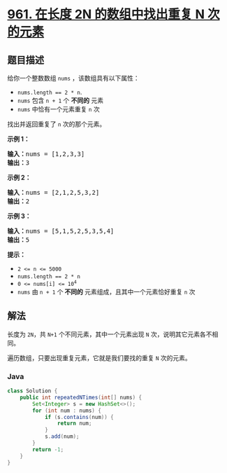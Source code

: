 # [961. 在长度 2N 的数组中找出重复 N 次的元素](https://leetcode.cn/problems/n-repeated-element-in-size-2n-array)

## 题目描述

<p>给你一个整数数组 <code>nums</code> ，该数组具有以下属性：</p>

<div class="original__bRMd">
<div>
<ul>
	<li><code>nums.length == 2 * n</code>.</li>
	<li><code>nums</code> 包含 <code>n + 1</code> 个 <strong>不同的</strong> 元素</li>
	<li><code>nums</code> 中恰有一个元素重复 <code>n</code> 次</li>
</ul>

<p>找出并返回重复了 <code>n</code><em> </em>次的那个元素。</p>

<p><strong>示例 1：</strong></p>

<pre>
<strong>输入：</strong>nums = [1,2,3,3]
<strong>输出：</strong>3
</pre>

<p><strong>示例 2：</strong></p>

<pre>
<strong>输入：</strong>nums = [2,1,2,5,3,2]
<strong>输出：</strong>2
</pre>

<p><strong>示例 3：</strong></p>

<pre>
<strong>输入：</strong>nums = [5,1,5,2,5,3,5,4]
<strong>输出：</strong>5
</pre>
</div>
</div>

<p><strong>提示：</strong></p>

<ul>
	<li><code>2 &lt;= n &lt;= 5000</code></li>
	<li><code>nums.length == 2 * n</code></li>
	<li><code>0 &lt;= nums[i] &lt;= 10<sup>4</sup></code></li>
	<li><code>nums</code> 由 <code>n + 1</code> 个<strong> 不同的</strong> 元素组成，且其中一个元素恰好重复 <code>n</code> 次</li>
</ul>

## 解法

长度为 `2N`，共 `N+1` 个不同元素，其中一个元素出现 `N` 次，说明其它元素各不相同。

遍历数组，只要出现重复元素，它就是我们要找的重复 `N` 次的元素。

### **Java**

```java
class Solution {
    public int repeatedNTimes(int[] nums) {
        Set<Integer> s = new HashSet<>();
        for (int num : nums) {
            if (s.contains(num)) {
                return num;
            }
            s.add(num);
        }
        return -1;
    }
}
```
